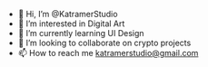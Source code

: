 - 👋 Hi, I’m @KatramerStudio
- 👀 I’m interested in Digital Art
- 🌱 I’m currently learning UI Design
- 💞️ I’m looking to collaborate on crypto projects
- 📫 How to reach me katramerstudio@gmail.com

<!---
KatramerStudio/KatramerStudio is a ✨ special ✨ repository because its `README.md` (this file) appears on your GitHub profile.
You can click the Preview link to take a look at your changes.
--->

